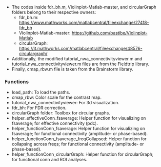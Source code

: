 - The codes inside fdr_bh.m, Violinplot-Matlab-master, and circularGraph folders belong to their respective owners:
  - fdr_bh.m: https://www.mathworks.com/matlabcentral/fileexchange/27418-fdr_bh
  - Violinplot-Matlab-master: https://github.com/bastibe/Violinplot-Matlab
  - circularGraph: https://it.mathworks.com/matlabcentral/fileexchange/48576-circulargraph/
- Additionally, the modified tutorial_nwa_connectivityviewer.m and tutorial_nwa_connectivityviewer.m files are from the Fieldtrip library.
- Finally, cmap_rbw.m file is taken from the Brainstorm library.

### Functions

- load_path: To load the paths.
- cmap_rbw: Color scale for the contrast map.
- tutorial_nwa_connectivityviewer: For 3d visualization.
- fdr_bh: For FDR correction.
- circularGraph folder: Toolbox for circular graphs.
- helper_effectiveConn_fsaverage: Helper function for visualizing on fsaverage; for effective connectivity (pdc).
- helper_functionConn_fsaverage: Helper function for visualizing on fsaverage; for functional connectivity (amplitude- or phase-based).
- helper_functionConn_fsaverage_freqCollapsed: Helper function for collapsing across freqs; for functional connectivity (amplitude- or phase-based).
- helper_functionConn_circularGraph: Helper function for circularGraph; for functional conn and ROI analyses.
